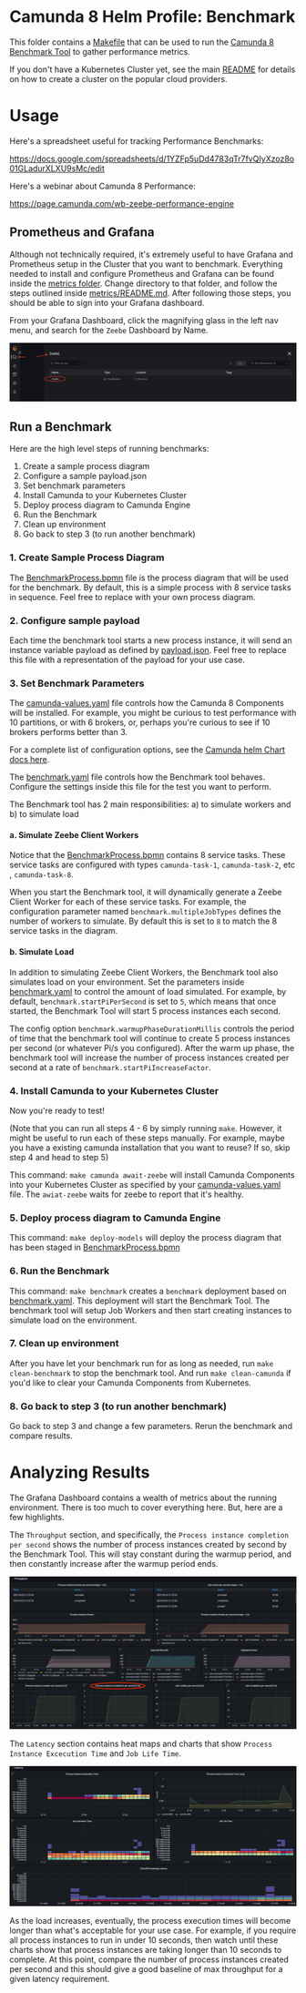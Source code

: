 # Camunda 8 Helm Profile: Benchmark

This folder contains a [Makefile](Makefile) that can be used to run the [Camunda 8 Benchmark Tool](https://github.com/camunda-community-hub/camunda-8-benchmark) to gather performance metrics.

If you don't have a Kubernetes Cluster yet, see the main [README](../README.md) for details on how to create a cluster on the popular cloud providers.

# Usage

Here's a spreadsheet useful for tracking Performance Benchmarks: 

https://docs.google.com/spreadsheets/d/1YZFp5uDd4783qTr7fvQIyXzoz8o01GLadurXLXU9sMc/edit

Here's a webinar about Camunda 8 Performance: 

https://page.camunda.com/wb-zeebe-performance-engine

## Prometheus and Grafana

Although not technically required, it's extremely useful to have Grafana and Prometheus setup in the Cluster that you want to benchmark. Everything needed to install and configure Prometheus and Grafana can be found inside the [metrics folder](../metrics). Change directory to that folder, and follow the steps outlined inside [metrics/README.md](../metrics/README.md). After following those steps, you should be able to sign into your Grafana dashboard.  

From your Grafana Dashboard, click the magnifying glass in the left nav menu, and search for the `Zeebe` Dashboard by Name. 

![](grafana_zeebe_dashboard.png)

## Run a Benchmark

Here are the high level steps of running benchmarks:  

1. Create a sample process diagram
2. Configure a sample payload.json
3. Set benchmark parameters
4. Install Camunda to your Kubernetes Cluster
5. Deploy process diagram to Camunda Engine
6. Run the Benchmark
7. Clean up environment
8. Go back to step 3 (to run another benchmark)

### 1. Create Sample Process Diagram

The [BenchmarkProcess.bpmn](../bpmn/BenchmarkProcess.bpmn) file is the process diagram that will be used for the benchmark. By default, this is a simple process with 8 service tasks in sequence. Feel free to replace with your own process diagram.

### 2. Configure sample payload

Each time the benchmark tool starts a new process instance, it will send an instance variable payload as defined by [payload.json](payload.json). Feel free to replace this file with a representation of the payload for your use case. 

### 3. Set Benchmark Parameters

The [camunda-values.yaml](camunda-values.yaml) file controls how the Camunda 8 Components will be installed. For example, you might be curious to test performance with 10 partitions, or with 6 brokers, or, perhaps you're curious to see if 10 brokers performs better than 3.

For a complete list of configuration options, see the [Camunda helm Chart docs here](https://github.com/camunda/camunda-platform-helm/tree/main/charts/camunda-platform#camunda-platform-8-helm-chart).

The [benchmark.yaml](benchmark.yaml) file controls how the Benchmark tool behaves. Configure the settings inside this file for the test you want to perform. 

The Benchmark tool has 2 main responsibilities: a) to simulate workers and b) to simulate load

#### a. Simulate Zeebe Client Workers

Notice that the [BenchmarkProcess.bpmn](../bpmn/BenchmarkProcess.bpmn) contains 8 service tasks. These service tasks are configured with types `camunda-task-1`, `camunda-task-2`, etc , `camunda-task-8`.  

When you start the Benchmark tool, it will dynamically generate a Zeebe Client Worker for each of these service tasks. For example, the configuration parameter named `benchmark.multipleJobTypes` defines the number of workers to simulate. By default this is set to `8` to match the 8 service tasks in the diagram. 

#### b. Simulate Load

In addition to simulating Zeebe Client Workers, the Benchmark tool also simulates load on your environment. Set the parameters inside [benchmark.yaml](benchmark.yaml) to control the amount of load simulated. For example, by default, `benchmark.startPiPerSecond` is set to `5`, which means that once started, the Benchmark Tool will start 5 process instances each second. 

The config option `benchmark.warmupPhaseDurationMillis` controls the period of time that the benchmark tool will continue to create 5 process instances per second (or whatever Pi/s you configured). After the warm up phase, the benchmark tool will increase the number of process instances created per second at a rate of `benchmark.startPiIncreaseFactor`. 

### 4. Install Camunda to your Kubernetes Cluster

Now you're ready to test! 

(Note that you can run all steps 4 - 6 by simply running `make`. However, it might be useful to run each of these steps manually. For example, maybe you have a existing camunda installation that you want to reuse? If so, skip step 4 and head to step 5) 

This command: `make camunda await-zeebe` will install Camunda Components into your Kubernetes Cluster as specified by your [camunda-values.yaml](camunda-values.yaml) file. The `awiat-zeebe` waits for zeebe to report that it's healthy.  

### 5. Deploy process diagram to Camunda Engine

This command: `make deploy-models` will deploy the process diagram that has been staged in [BenchmarkProcess.bpmn](../bpmn/BenchmarkProcess.bpmn)

### 6. Run the Benchmark

This command: `make benchmark` creates a `benchmark` deployment based on [benchmark.yaml](benchmark.yaml). This deployment will start the Benchmark Tool. The benchmark tool will setup Job Workers and then start creating instances to simulate load on the environment. 

### 7. Clean up environment

After you have let your benchmark run for as long as needed, run `make clean-benchmark` to stop the benchmark tool. And run `make clean-camunda` if you'd like to clear your Camunda Components from Kubernetes. 

### 8. Go back to step 3 (to run another benchmark)

Go back to step 3 and change a few parameters. Rerun the benchmark and compare results. 

# Analyzing Results

The Grafana Dashboard contains a wealth of metrics about the running environment. There is too much to cover everything here. But, here are a few highlights. 

The `Throughput` section, and specifically, the `Process instance completion per second` shows the number of process instances created by second by the Benchmark Tool. This will stay constant during the warmup period, and then constantly increase after the warmup period ends. 

![](throughput.png)

The `Latency` section contains heat maps and charts that show `Process Instance Excecution Time` and `Job Life Time`. 

![](latency.png)

As the load increases, eventually, the process execution times will become longer than what's acceptable for your use case. For example, if you require all process instances to run in under 10 seconds, then watch until these charts show that process instances are taking longer than 10 seconds to complete. At this point, compare the number of process instances created per second and this should give a good baseline of max throughput for a given latency requirement. 

